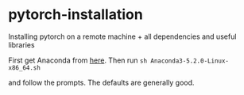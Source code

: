 # pytorch-installation
Installing pytorch on a remote machine + all dependencies and useful libraries 


First get Anaconda from [here](https://www.anaconda.com/download/#linux). 
Then run 
``` sh Anaconda3-5.2.0-Linux-x86_64.sh ```

and follow the prompts. The defaults are generally good.

